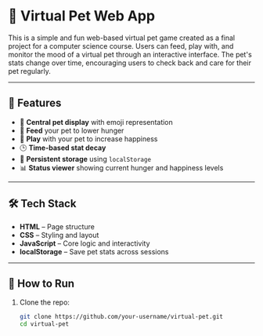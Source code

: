 # 🐾 Virtual Pet Web App

This is a simple and fun web-based virtual pet game created as a final project for a computer science course. Users can feed, play with, and monitor the mood of a virtual pet through an interactive interface. The pet's stats change over time, encouraging users to check back and care for their pet regularly.

---

## 🌟 Features

- 🐶 **Central pet display** with emoji representation
- 🍖 **Feed** your pet to lower hunger
- 🎾 **Play** with your pet to increase happiness
- 🕒 **Time-based stat decay**
- 💾 **Persistent storage** using `localStorage`
- 📊 **Status viewer** showing current hunger and happiness levels

---

## 🛠 Tech Stack

- **HTML** – Page structure
- **CSS** – Styling and layout
- **JavaScript** – Core logic and interactivity
- **localStorage** – Save pet stats across sessions

---

## 🚀 How to Run

1. Clone the repo:
   ```bash
   git clone https://github.com/your-username/virtual-pet.git
   cd virtual-pet
